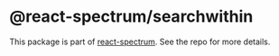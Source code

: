 # @react-spectrum/searchwithin

This package is part of [react-spectrum](https://github.com/adobe/react-spectrum). See the repo for more details.
